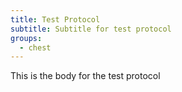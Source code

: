 ```yaml
---
title: Test Protocol
subtitle: Subtitle for test protocol
groups:
  - chest
---
```

This is the body for the test protocol